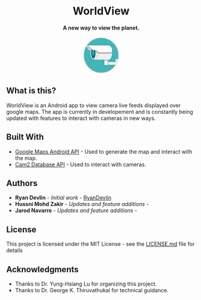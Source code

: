 <h1 align="center">WorldView</h1>
<p align="center">
  <b>A new way to view the planet.</b><br>
</p>

<p align="center">
    <img src="https://github.com/PurdueCAM2Project/CamMobile/blob/master/WorldView/app/src/main/Cam_icon-web.png" alt="WorldView Camera" width="100"/>
</p>

## What is this?

WorldView is an Android app to view camera live feeds displayed over google maps.  The app is currently in developement and is constantly being updated with features to interact with cameras in new ways.

## Built With

* [Google Maps Android API](https://developers.google.com/maps/) - Used to generate the map and interact with the map.
* [Cam2 Database API](https://www.cam2project.net/) - Used to interact with cameras.


## Authors

* **Ryan Devlin** - *Initial work* - [RyanDevlin](https://github.com/RyanDevlin)
* **Hussni Mohd Zakir** - *Updates and feature additions* -
* **Jarod Navarro** - *Updates and feature additions* -

## License

This project is licensed under the MIT License - see the [LICENSE.md](https://github.com/PurdueCAM2Project/CamMobile/blob/master/LICENSE) file for details

## Acknowledgments

* Thanks to Dr. Yung-Hsiang Lu for organizing this project.
* Thanks to Dr. George K. Thiruvathukal for technical guidance.
 
